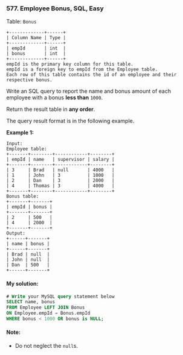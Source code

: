### 577. Employee Bonus, SQL, Easy

Table: `Bonus`

```
+-------------+------+
| Column Name | Type |
+-------------+------+
| empId       | int  |
| bonus       | int  |
+-------------+------+
empId is the primary key column for this table.
empId is a foreign key to empId from the Employee table.
Each row of this table contains the id of an employee and their respective bonus.
```

 

Write an SQL query to report the name and bonus amount of each employee with a bonus **less than** `1000`.

Return the result table in **any order**.

The query result format is in the following example.

 

**Example 1:**

```
Input: 
Employee table:
+-------+--------+------------+--------+
| empId | name   | supervisor | salary |
+-------+--------+------------+--------+
| 3     | Brad   | null       | 4000   |
| 1     | John   | 3          | 1000   |
| 2     | Dan    | 3          | 2000   |
| 4     | Thomas | 3          | 4000   |
+-------+--------+------------+--------+
Bonus table:
+-------+-------+
| empId | bonus |
+-------+-------+
| 2     | 500   |
| 4     | 2000  |
+-------+-------+
Output: 
+------+-------+
| name | bonus |
+------+-------+
| Brad | null  |
| John | null  |
| Dan  | 500   |
+------+-------+
```

#### My solution:

```SQL
# Write your MySQL query statement below
SELECT name, bonus 
FROM Employee LEFT JOIN Bonus
ON Employee.empId = Bonus.empId
WHERE bonus < 1000 OR bonus is NULL;
```



#### Note:

- Do not neglect the `null`s. 

